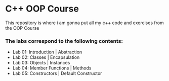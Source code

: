 # C++ OOP Course
This repository is where i am gonna put all my c++ code and exercises from the OOP Course

### The labs correspond to the following contents:

* Lab 01: Introduction | Abstraction
* Lab 02: Classes | Encapsulation
* Lab 03: Objects | Instances
* Lab 04: Member Functions | Methods
* Lab 05: Constructors | Default Constructor
